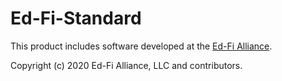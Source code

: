 # Ed-Fi-Standard

This product includes software developed at the [Ed-Fi
Alliance](https://www.ed-fi.org).

Copyright (c) 2020 Ed-Fi Alliance, LLC and contributors.

